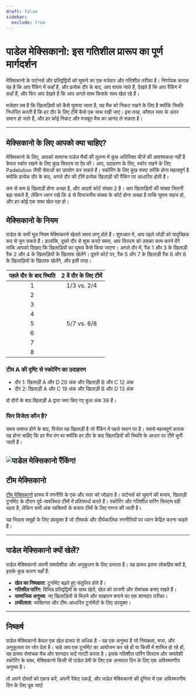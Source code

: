 ```yaml
---
draft: false
sidebar:
  exclude: true
---
```


# पाडेल मेक्सिकानो: इस गतिशील प्रारूप का पूर्ण मार्गदर्शन

मेक्सिकानो के पार्टनर्स और प्रतिद्वंद्वियों को घुमाने का एक मजेदार और गतिशील तरीका है। निर्णायक कारक यह है कि आप रैंकिंग में कहाँ हैं, और प्रत्येक दौर के बाद, आप वापस जाते हैं, देखते हैं कि आप रैंकिंग में कहाँ हैं, और फिर आप देखते हैं कि आप अगले साथ किसके साथ खेल रहे हैं।

मजेदार तब है कि खिलाड़ियों को कैसे घुमाया जाता है, यह मैच को निकट रखने के लिए है क्योंकि स्थिति निर्धारित करती है कि हर दौर के लिए टीमें कैसे एक साथ रखी जाएं। इस तरह, कौशल स्तर के अंतर समान हो जाते हैं, और हर कोई निकट और मजबूत मैच का आनंद ले सकता है।


---

## मेक्सिकानो के लिए आपको क्या चाहिए?

मेक्सिकानो के लिए, आपको सामान्य पाडेल मैचों की तुलना में कुछ अतिरिक्त चीजें की आवश्यकता नहीं है केवल स्कोर रखने के लिए कुछ सिस्टम या ऐप की। आप, उदाहरण के लिए, स्कोर रखने के लिए Padelution जैसी सेवाओं का उपयोग कर सकते हैं। स्कोरिंग के लिए कुछ स्पष्ट तरीके होना महत्वपूर्ण है क्योंकि प्रत्येक दौर के बाद, अगले दौर की टीमें प्रत्येक खिलाड़ी की रैंकिंग पर आधारित होती हैं।

कम से कम 8 खिलाड़ी होना अच्छा है, और आदर्श कोर्ट संख्या 2 है। आप खिलाड़ियों की संख्या जितनी बढ़ा सकते हैं, लेकिन ध्यान रखें कि 4 से विभाजनीय संख्या के कोर्ट होना अच्छा है ताकि घुमाव सहज हो, और हर कोई एक साथ खेल रहा हो।

## मेक्सिकानो के नियम
पाडेल के सभी मूल नियम मेक्सिकानो खेलते समय लागू होते हैं। शुरुआत में, आप पहले जोड़ी को यादृच्छिक रूप से चुन सकते हैं। हालांकि, दूसरे दौर से शुरू करते समय, आप सिस्टम को उसका काम करने देंगे ताकि आपको दिखाए कि खिलाड़ियों का घुमाव कैसे किया जाएगा। अगले दौर में, रैंक 1 और 3 के खिलाड़ी रैंक 2 और 4 के खिलाड़ियों के खिलाफ खेलेंगे। दूसरे कोर्ट पर, रैंक 5 और 7 के खिलाड़ी रैंक 6 और 8 के खिलाड़ियों के खिलाफ खेलेंगे, और इसी तरह।

| पहले दौर के बाद स्थिति | 2 वें दौर के लिए टीमें |
|:---------------------------:|:-------------------:|
|              1              |     1/3 vs. 2/4     |
|              2              |                     |
|              3              |                     |
|              4              |                     |
|              5              |     5/7 vs. 6/8     |
|              6              |                     |
|              7              |                     |
|              8              |                     |


### टीम A की दृष्टि से स्कोरिंग का उदाहरण
- दौर 1: खिलाड़ी A और D 20 अंक और खिलाड़ी B और C 12 अंक
- दौर 2: खिलाड़ी A और C 19 अंक और खिलाड़ी B और D 13 अंक

दो दौरों के बाद खिलाड़ी A द्वारा जमा किए गए कुल अंक 39 हैं।


### फिर विजेता कौन है?
समय समाप्त होने के बाद, विजेता वह खिलाड़ी है जो रैंकिंग में पहले स्थान पर है। सबसे महत्वपूर्ण कारक यह होना चाहिए कि हर मैच तंग था क्योंकि हर दौर के बाद खिलाड़ियों की स्थिति के आधार पर टीमें चुनी जाती हैं।

![पाडेल मेक्सिकानो रैंकिंग!](/hi/images/padel-mexicano.png "पाडेल मेक्सिकानो रैंकिंग")
---


## टीम मेक्सिकानो

[टीम मेक्सिकानो](/hi/team-mexicano) प्रारूप में रणनीति के एक और स्तर को जोड़ता है। पार्टनर्स को घुमाने की बजाय, खिलाड़ी टूर्नामेंट के दौरान पूर्व-व्यवस्थित टीमों में प्रतिस्पर्धा करते हैं। स्कोरिंग और गतिशील पारिंग सिस्टम वही रहता है, लेकिन सभी अंक व्यक्तियों के बजाय टीमों के लिए गणना की जाती है।

यह भिन्नता समूहों के लिए उपयुक्त है जो टीमवर्क और दीर्घकालिक रणनीतियों पर ध्यान केंद्रित करना चाहते हैं।

---
## पाडेल मेक्सिकानो क्यों खेलें?

पाडेल मेक्सिकानो अपनी समावेशीता और अनुकूलन के लिए उभरता है। यह प्रारूप इतना लोकप्रिय क्यों है, इसके कुछ कारण यहाँ हैं:
- **खेल का निष्पक्षता**: टूर्नामेंट बढ़ते हुए संतुलित होते हैं।
- **गतिशील पारिंग**: विभिन्न प्रतिद्वंद्वियों के साथ खेलें, खेल को ताजगी और रोमांचक बनाए रखते हैं।
- **सामाजिक अनुभव**: नए खिलाड़ियों से मिलने और सखापन बनाने का एक शानदार तरीका।
- **लचीलाता**: व्यक्तिगत और टीम-आधारित टूर्नामेंटों के लिए उपयुक्त।

---

## निष्कर्ष

पाडेल मेक्सिकानो केवल एक खेल प्रारूप से अधिक है - यह एक अनुभव है जो निष्पक्षता, मजा, और अनुकूलता पर जोर देता है। चाहे आप एक टूर्नामेंट का आयोजन कर रहे हों या किसी में शामिल हो रहे हों, यह प्रारूप रोमांचक मैच और शानदार यादें गारंटी करता है। इसके गतिशील पारिंग सिस्टम और समावेशी स्कोरिंग के साथ, मेक्सिकानो किसी भी पाडेल प्रेमी के लिए एक अनवरत दिन के लिए एक अविस्मरणीय अनुभव है।

तो अपने दोस्तों को एकत्र करें, अपनी रैकेट पकड़ें, और पाडेल मेक्सिकानो की दुनिया में एक अविस्मरणीय दिन के लिए डूब जाएं!